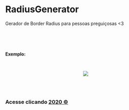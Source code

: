 # RadiusGenerator
Gerador de Border Radius para pessoas preguiçosas &lt;3

<br><br><br>

<strong>Exemplo:</strong>

<br>

<p align="center">
  <img align="center" src="https://i.ibb.co/vz9F5Yp/Capturar.png" border="0">
</p>

<br><br>
<h3 style="padding-bottom: 20px">Acesse clicando <a href="http://radiusgenerator-com.umbler.net/>aqui</a></h3>
<br><br><br><br><br>

<p align="center">
  <strong>2020 &copy;</strong>
</p>
